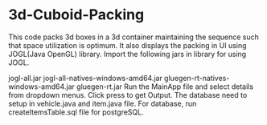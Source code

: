 # 3d-Cuboid-Packing

This code packs 3d boxes in a 3d container maintaining the sequence such that space utilization is optimum. It also displays the packing in UI using JOGL(Java OpenGL) library. Import the following jars in library for using JOGL.

jogl-all.jar
jogl-all-natives-windows-amd64.jar
gluegen-rt-natives-windows-amd64.jar
gluegen-rt.jar
Run the MainApp file and select details from dropdown menus. Click press to get Output. The database need to setup in vehicle.java and item.java file. For database, run createItemsTable.sql file for postgreSQL.
